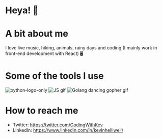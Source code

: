 # Heya! 👋

# A bit about me

I love live music, hiking, animals, rainy days and coding (I mainly work in front-end development with React) 🖥️



# Some of the tools I use


![python-logo-only](https://user-images.githubusercontent.com/39539208/197097961-b365132f-3462-4788-814a-82455c8c635b.png)
![JS gif](https://user-images.githubusercontent.com/39539208/197093092-12031a38-0dab-42f7-9905-59faff2532e3.gif)
![Golang dancing gopher gif](https://user-images.githubusercontent.com/39539208/197093129-568100f6-6d16-4295-bb8c-dbce60d69be2.gif)


# How to reach me

- Twitter: https://twitter.com/CodingWithKev
- LinkedIn: https://www.linkedin.com/in/kevinhelliwell/

